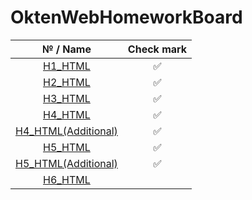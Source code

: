 # OktenWebHomeworkBoard
|   № / Name | Check mark  |
| :----------: | :----------:  |
|   [H1_HTML](https://github.com/IFalcoNI/OktenWebHomework/tree/main/H1_HTML)  |     ✅      |
|   [H2_HTML](https://github.com/IFalcoNI/OktenWebHomework/tree/main/H2_HTML)  |     ✅      |
|   [H3_HTML](https://github.com/IFalcoNI/OktenWebHomework/tree/main/H3_HTML)  |     ✅      |
|   [H4_HTML](https://github.com/IFalcoNI/OktenWebHomework/tree/main/H4_HTML)  |     ✅      |
|   [H4_HTML(Additional)](https://github.com/IFalcoNI/OktenWebHomework/tree/main/H4_HTML/Additional)  |     ✅      |
|   [H5_HTML](https://github.com/IFalcoNI/OktenWebHomework/tree/main/H5_HTML)  |      ✅     |
|   [H5_HTML(Additional)](https://github.com/IFalcoNI/OktenWebHomework/tree/main/H5_HTML/Additional)  |     ✅       |
|   [H6_HTML](https://github.com/IFalcoNI/OktenWebHomework/tree/main/H6_HTML)  |          |
